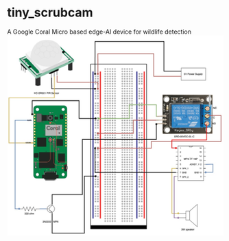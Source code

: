 # tiny_scrubcam
A Google Coral Micro based edge-AI device for wildlife detection
![image](CircuitDiagram.jpg)